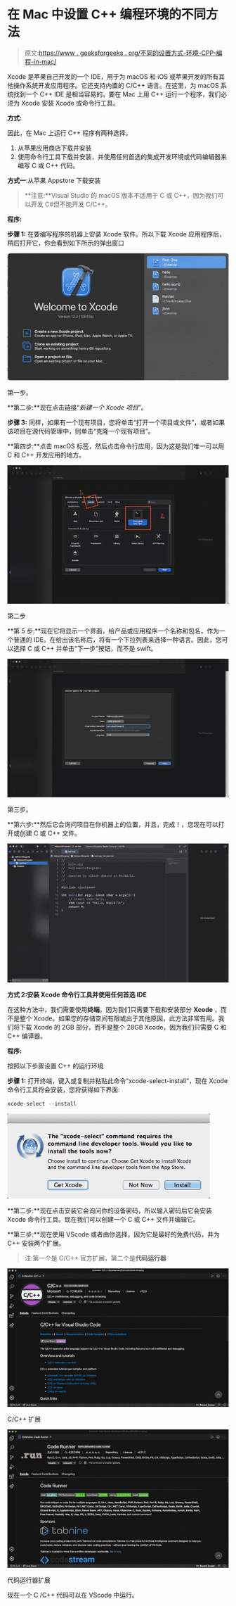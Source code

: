 # 在 Mac 中设置 C++ 编程环境的不同方法

> 原文:[https://www . geeksforgeeks . org/不同的设置方式-环境-CPP-编程-in-mac/](https://www.geeksforgeeks.org/different-ways-to-setting-up-environment-for-cpp-programming-in-mac/)

Xcode 是苹果自己开发的一个 IDE，用于为 macOS 和 iOS 或苹果开发的所有其他操作系统开发应用程序。它还支持内置的 C/C++ 语言。在这里，为 macOS 系统找到一个 C++ IDE 是相当容易的。要在 Mac 上用 C++ 运行一个程序，我们必须为 Xcode 安装 Xcode 或命令行工具。

**方式:**

因此，在 Mac 上运行 C++ 程序有两种选择。

1.  从苹果应用商店下载并安装
2.  使用命令行工具下载并安装，并使用任何首选的集成开发环境或代码编辑器来编写 C 或 C++ 代码。

**方式一**:从苹果 Appstore 下载安装

> **注意:**Visual Studio 的 macOS 版本不适用于 C 或 C++，因为我们可以开发 C#但不能开发 C/C++。

**程序:**

**步骤 1:** 在要编写程序的机器上安装 Xcode 软件。所以下载 Xcode 应用程序后，稍后打开它，你会看到如下所示的弹出窗口

![](img/228b79879f5102ce3fe39bdceb512a8f.png)

第一步。

**第二步:**现在点击链接“*新建一个 Xcode 项目*”。

**步骤 3:** 同样，如果有一个现有项目，您将单击“打开一个项目或文件”，或者如果该项目在源代码管理中，则单击“克隆一个现有项目”。

**第四步:**点击 macOS 标签，然后点击命令行应用，因为这是我们唯一可以用 C 和 C++ 开发应用的地方。

![](img/9354ee22a539368bdc326a7c8424ee00.png)

第二步

**第 5 步:**现在它将显示一个界面，给产品或应用程序一个名称和包名，作为一个普通的 IDE。在给出该名称后，将有一个下拉列表来选择一种语言。因此，您可以选择 C 或 C++ 并单击“下一步”按钮，而不是 swift。

![](img/fa621d05b9e6eec480809f2d0c5307cf.png)

第三步。

**第六步:**然后它会询问项目在你机器上的位置，并且，完成！，您现在可以打开或创建 C 或 C++ 文件。

![](img/c43089916212c9121340a434d264373b.png)

**方式 2:安装 Xcode 命令行工具并使用任何首选 IDE**

在这种方法中，我们需要使用**终端**，因为我们只需要下载和安装部分 **Xcode** ，而不是整个 Xcode。如果您的存储空间有限或出于其他原因，此方法非常有用。我们将下载 Xcode 的 2GB 部分，而不是整个 28GB Xcode，因为我们只需要 C 和 C++ 编译器。

**程序:**

按照以下步骤设置 C++ 的运行环境

**步骤 1:** 打开终端，键入或复制并粘贴此命令“xcode-select-install”，现在 Xcode 命令行工具将会安装，您将获得如下界面:

```cpp
xcode-select --install
```

![](img/b93d69a16c7e8eb5df099e2c5c01629e.png)

**第二步:**现在点击安装它会询问你的设备密码，所以输入密码后它会安装 Xcode 命令行工具。现在我们可以创建一个 C 或 C++ 文件并编辑它。

**第三步:**现在使用 VScode 或者由你选择，因为它是最好的免费代码，并为 C++ 安装两个扩展。

> 注:第一个是 C/C++ 官方扩展，第二个是**代码运行器**

![](img/f8a7c3282e5bddeab06c9af9cf85b001.png)

C/C++ 扩展

![](img/e4f1abac0d302d59ff1195b46438a38d.png)

代码运行器扩展

现在一个 C /C++ 代码可以在 VScode 中运行。